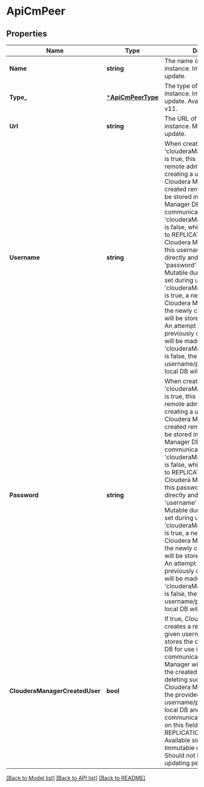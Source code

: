 # ApiCmPeer

## Properties
Name | Type | Description | Notes
------------ | ------------- | ------------- | -------------
**Name** | **string** | The name of the remote CM instance. Immutable during update. | [optional] [default to null]
**Type_** | [***ApiCmPeerType**](ApiCmPeerType.md) | The type of the remote CM instance. Immutable during update.  Available since API v11. | [optional] [default to null]
**Url** | **string** | The URL of the remote CM instance. Mutable during update. | [optional] [default to null]
**Username** | **string** | When creating peers, if &#39;clouderaManagerCreatedUser&#39; is true, this should be the remote admin username for creating a user in remote Cloudera Manager. The created remote user will then be stored in the local Cloudera Manager DB and used in later communication. If &#39;clouderaManagerCreatedUser&#39; is false, which is not applicable to REPLICATION peer type, Cloudera Manager will store this username in the local DB directly and use it together with &#39;password&#39; for communication.  Mutable during update. When set during update, if &#39;clouderaManagerCreatedUser&#39; is true, a new user in remote Cloudera Manager is created, the newly created remote user will be stored in the local DB. An attempt to delete the previously created remote user will be made; If &#39;clouderaManagerCreatedUser&#39; is false, the username/password in the local DB will be updated. | [optional] [default to null]
**Password** | **string** | When creating peers, if &#39;clouderaManagerCreatedUser&#39; is true, this should be the remote admin password for creating a user in remote Cloudera Manager. The created remote user will then be stored in the local Cloudera Manager DB and used in later communication. If &#39;clouderaManagerCreatedUser&#39; is false, which is not applicable to REPLICATION peer type, Cloudera Manager will store this password in the local DB directly and use it together with &#39;username&#39; for communication.  Mutable during update. When set during update, if &#39;clouderaManagerCreatedUser&#39; is true, a new user in remote Cloudera Manager is created, the newly created remote user will be stored in the local DB. An attempt to delete the previously created remote user will be made; If &#39;clouderaManagerCreatedUser&#39; is false, the username/password in the local DB will be updated. | [optional] [default to null]
**ClouderaManagerCreatedUser** | **bool** | If true, Cloudera Manager creates a remote user using the given username/password and stores the created user in local DB for use in later communication. Cloudera Manager will also try to delete the created remote user when deleting such peers.  If false, Cloudera Manager will store the provided username/password in the local DB and use them in later communication. &#39;false&#39; value on this field is not applicable to REPLICATION peer type.  Available since API v11.  Immutable during update. Should not be set when updating peers. | [optional] [default to null]

[[Back to Model list]](../README.md#documentation-for-models) [[Back to API list]](../README.md#documentation-for-api-endpoints) [[Back to README]](../README.md)


